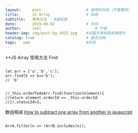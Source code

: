 ```yaml
---
layout:     post   				    # 使用的布局（不需要改）
title:      JS Array 				# 标题 
subtitle:   常用方法   #副标题
date:       2019-06-02 				# 时间
author:     Joel 						# 作者
header-img: img/post-bg-2015.jpg 	#这篇文章标题背景图片
catalog: true 						# 是否归档
tags:	web							#标签
---
```

**JS Array 常用方法
Find
<pre><code>
let arr = ['a','b','c'];
arr.find(k => k=='b');
// 'b'
</code></pre>
<pre><code>
//_this.orderTodoArr.find(function(element){
//return element.orderId == _this.orderId
//}).statusId=3;
</code></pre>
数组相减
<a href="https://stackoverflow.com/questions/45342155/how-to-subtract-one-array-from-another-in-javascript/45342187">How to subtract one array from another in javascript</a>
<pre><code>
ArrA.filter(n => !ArrB.includes(n));
</code></pre>
